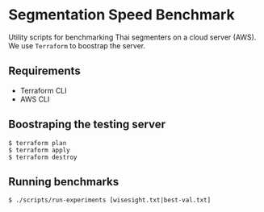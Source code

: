 # Segmentation Speed Benchmark
Utility scripts for benchmarking Thai segmenters on a cloud server (AWS). We use `Terraform` to boostrap the server.

## Requirements
- Terraform CLI
- AWS CLI

## Boostraping the testing server
```
$ terraform plan
$ terraform apply
$ terraform destroy
```

## Running benchmarks
```
$ ./scripts/run-experiments [wisesight.txt|best-val.txt]
```

